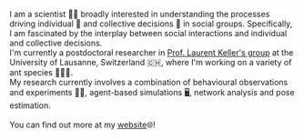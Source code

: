 I am a scientist 👨‍🔬 broadly interested in understanding the processes driving individual 👤 and collective decisions 👥 in social groups. 
Specifically, I am fascinated by the interplay between social interactions and individual and collective decisions.</br>
I'm currently a postdoctoral researcher in <a href="https://www.unil.ch/dee/en/home/menuguid/people/group-leaders/prof-laurent-keller.html">Prof. Laurent Keller's group</a>
at the University of Lausanne, Switzerland 🇨🇭, where I'm working on a variety of ant species 🐜🐜🐜.</br>
My research currently involves a combination of behavioural observations and experiments 🕵️‍♂️, agent-based simulations 🖥️, network analysis and pose estimation.</br></br>
You can find out more at my <a href="https://ebiantonygeorge.com/">website</a>🌐!
